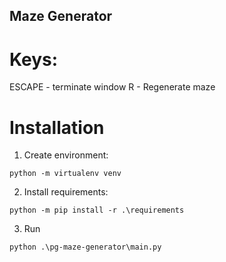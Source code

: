 ## Maze Generator

# Keys:

ESCAPE - terminate window
R - Regenerate maze

# Installation

1. Create environment: 
```Shell
python -m virtualenv venv
```
2. Install requirements: 
```Shell
python -m pip install -r .\requirements
```
3. Run 
```Shell
python .\pg-maze-generator\main.py
```